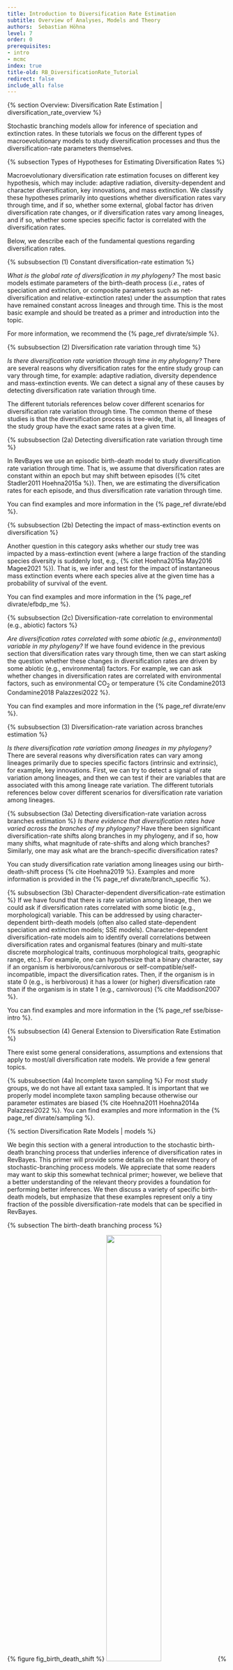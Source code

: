 ```yaml
---
title: Introduction to Diversification Rate Estimation
subtitle: Overview of Analyses, Models and Theory
authors:  Sebastian Höhna
level: 7
order: 0
prerequisites:
- intro
- mcmc
index: true
title-old: RB_DiversificationRate_Tutorial
redirect: false
include_all: false
---
```


{% section Overview: Diversification Rate Estimation | diversification_rate_overview %}


Stochastic branching models allow for inference of speciation and
extinction rates. In these tutorials we focus on the different types of macroevolutionary
models to study diversification processes and thus the
diversification-rate parameters themselves.


{% subsection Types of Hypotheses for Estimating Diversification Rates %}

Macroevolutionary diversification rate estimation focuses on different key hypothesis,
which may include:
adaptive radiation, diversity-dependent and character diversification, key innovations, and
mass extinction.
We classify these hypotheses primarily into questions whether diversification rates vary through time,
and if so, whether some external, global factor has driven diversification rate changes, or if
diversification rates vary among lineages, and if so, whether some species specific factor is correlated with
the diversification rates.

Below, we describe each of the fundamental questions regarding diversification rates.

{% subsubsection (1) Constant diversification-rate estimation %}

*What is the global rate of diversification in my phylogeny?*
The most basic models estimate parameters of the birth-death process
(*i.e.*, rates of speciation and extinction, or composite parameters
such as net-diversification and relative-extinction rates)
under the assumption that rates have remained constant across lineages and through time.
This is the most basic example and should be treated as a primer and introduction into the topic.

For more information, we recommend the {% page_ref divrate/simple %}.


{% subsubsection (2) Diversification rate variation through time %}

*Is there diversification rate variation through time in my phylogeny?*
There are several reasons why diversification rates for the entire study group can vary through time, for example:
adaptive radiation, diversity dependence and mass-extinction events.
We can detect a signal any of these causes by detecting diversification rate variation through time.

The different tutorials references below cover different scenarios for diversification rate variation through time.
The common theme of these studies is that the diversification process is tree-wide, that is,
all lineages of the study group have the exact same rates at a given time.


{% subsubsection (2a) Detecting diversification rate variation through time %}

In RevBayes we use an episodic birth-death model to study diversification rate variation through time.
That is, we assume that diversification rates are constant within an epoch but may shift between episodes ({% citet Stadler2011 Hoehna2015a %}).
Then, we are estimating the diversification rates for each episode, and thus diversification rate variation through time.

You can find examples and more information in the {% page_ref divrate/ebd %}.


{% subsubsection (2b) Detecting the impact of mass-extinction events on diversification %}

Another question in this category asks whether our study tree was impacted by a mass-extinction event
(where a large fraction of the standing species diversity is suddenly lost, e.g., {% citet Hoehna2015a May2016 Magee2021 %}).
That is, we infer and test for the impact of instantaneous mass extinction events where each species alive at the given time has a probability of survival of the event.

You can find examples and more information in the {% page_ref divrate/efbdp_me %}.


{% subsubsection (2c) Diversification-rate correlation to environmental (e.g., abiotic) factors %}

*Are diversification rates correlated with some abiotic (e.g., environmental) variable in my phylogeny?*
If we have found evidence in the previous section that diversification rates vary through time,
then we can start asking the question whether these changes in diversification
rates are driven by some abiotic (e.g., environmental) factors.
For example, we can ask whether changes in diversification rates are correlated with
environmental factors, such as environmental CO<sub>2</sub> or temperature {% cite Condamine2013 Condamine2018 Palazzesi2022 %}.

You can find examples and more information in the {% page_ref divrate/env %}.


{% subsubsection (3) Diversification-rate variation across branches estimation %}

*Is there diversification rate variation among lineages in my phylogeny?*
There are several reasons why diversification rates can vary among lineages primarily due to species specific factors (intrinsic and extrinsic), for example, key innovations.
First, we can try to detect a signal of rate variation among lineages, and then we can test if their are variables that are associated with this among lineage rate variation.
The different tutorials references below cover different scenarios for diversification rate variation among lineages.


{% subsubsection (3a) Detecting diversification-rate variation across branches estimation %}
*Is there evidence that diversification rates have varied across the branches of my phylogeny?*
Have there been significant diversification-rate shifts along branches in my phylogeny, and if so, how many shifts, what magnitude of rate-shifts and along which branches?
Similarly, one may ask what are the branch-specific diversification rates?

You can study diversification rate variation among lineages using our birth-death-shift process {% cite Hoehna2019 %}.
Examples and more information is provided in the {% page_ref divrate/branch_specific %}.


{% subsubsection (3b) Character-dependent diversification-rate estimation %}
If we have found that there is rate variation among lineage, then we could ask if diversification rates correlated with some biotic (e.g., morphological) variable.
This can be addressed by using character-dependent birth-death models
(often also called state-dependent speciation and extinction models; SSE models).
Character-dependent diversification-rate models aim to identify
overall correlations between diversification rates and organismal
features (binary and multi-state discrete morphological traits,
continuous morphological traits, geographic range, etc.). For example,
one can hypothesize that a binary character, say if an organism is
herbivorous/carnivorous or self-compatible/self-incompatible, impact the
diversification rates. Then, if the organism is in state 0 (e.g., is herbivorous) it has a lower (or higher) diversification rate than if the organism is in state 1 (e.g., carnivorous) {% cite Maddison2007 %}.

You can find examples and more information in the {% page_ref sse/bisse-intro %}.


{% subsubsection (4) General Extension to Diversification Rate Estimation %}

There exist some general considerations, assumptions and extensions that apply to most/all diversification rate models.
We provide a few general topics.


{% subsubsection (4a) Incomplete taxon sampling %}
For most study groups, we do not have all extant taxa sampled.
It is important that we properly model incomplete taxon sampling because otherwise our parameter estimates are biased {% cite Hoehna2011 Hoehna2014a Palazzesi2022 %}.
You can find examples and more information in the {% page_ref divrate/sampling %}.


{% section Diversification Rate Models | models %}


We begin this section with a general introduction to the stochastic
birth-death branching process that underlies inference of
diversification rates in RevBayes. This primer will
provide some details on the relevant theory of stochastic-branching
process models. We appreciate that some readers may want to skip this
somewhat technical primer; however, we believe that a better
understanding of the relevant theory provides a foundation for
performing better inferences. We then discuss a variety of specific
birth-death models, but emphasize that these examples represent only a
tiny fraction of the possible diversification-rate models that can be
specified in RevBayes.

{% subsection The birth-death branching process %}


{% figure fig_birth_death_shift %}
<img src="figures/BirthDeathShift.png" width="50%" height="50%" />
{% figcaption %}
A realization of the birth-death process with mass extinction.
Lineages that have no extant or sampled descendant are shown in gray and
surviving lineages are shown in a thicker black line.
{% endfigcaption %}
{% endfigure %}

Our approach is based on the *reconstructed evolutionary process*
described by {% cite Nee1994b %}; a birth-death process in which only sampled,
extant lineages are observed. Let $N(t)$ denote the number of species at
time $t$. Assume the process starts at time $t_1$ (the 'crown' age of
the most recent common ancestor of the study group, $t_\text{MRCA}$)
when there are two species. Thus, the process is initiated with two
species, $N(t_1) = 2$. We condition the process on sampling at least one
descendant from each of these initial two lineages; otherwise $t_1$
would not correspond to the $t_\text{MRCA}$ of our study group. Each
lineage evolves independently of all other lineages, giving rise to
exactly one new lineage with rate $b(t)$ and losing one existing lineage
with rate $d(t)$ ({% ref fig_birth_death_shift %} and
{% ref fig_bdp %}). Note that although each lineage evolves
independently, all lineages share both a common (tree-wide) speciation
rate $b(t)$ and a common extinction rate $d(t)$
{% cite Nee1994b Hoehna2015a %}. Additionally, at certain times,
$t_{\mathbb{M}}$, a mass-extinction event occurs and each species
existing at that time has the same probability, $\rho$, of survival.
Finally, all extinct lineages are pruned and only the reconstructed tree
remains ({% ref fig_birth_death_shift %}).

{% figure fig_bdp %}
<img src="figures/birth-death-sketch.png" width="75%" height="75%" />
{% figcaption %}
**Examples of trees produced under a birth-death process.**
The process is initiated at the first speciation event (the 'crown-age' of the MRCA)
when there are two initial lineages. At each speciation event the ancestral lineage is replaced by two
descendant lineages. At an extinction event one lineage simply
terminates. (A) A complete tree including extinct lineages. (B) The
reconstructed tree of tree from A with extinct lineages pruned away. (C)
A *uniform* subsample of the tree from B, where each species was sampled
with equal probability, $\rho$. (D) A *diversified* subsample of the
tree from B, where the species were selected so as to maximize diversity.
{% endfigcaption %}
{% endfigure %}

To condition the probability of observing the branching times on the
survival of both lineages that descend from the root, we divide by
$P(N(T) > 0 | N(0) = 1)^2$. Then, the probability density of the
branching times, $\mathbb{T}$, becomes

$$\begin{aligned}
P(\mathbb{T}) = \frac{\overbrace{P(N(T) = 1 \mid N(0) = 1)^2}^{\text{both initial lineages have one descendant}}}{ \underbrace{P(N(T) > 0 \mid N(0) = 1)^2}_{\text{both initial lineages survive}} } \times \prod_{i=2}^{n-1} \overbrace{i \times b(t_i)}^{\text{speciation rate}} \times \overbrace{P(N(T) = 1 \mid N(t_i) = 1)}^\text{lineage has one descendant},
\end{aligned}$$

and the probability density of the reconstructed tree (topology and branching times) is then

$$\begin{aligned}
P(\Psi) = \; & \frac{2^{n-1}}{n!(n-1)!} \times \left( \frac{P(N(T) = 1 \mid N(0) = 1)}{P(N(T) > 0 \mid N(0) = 1)} \right)^2 \nonumber\\
		  \; & \times \prod_{i=2}^{n-1} i \times b(t_i) \times P(N(T) = 1 \mid N(t_i) = 1)
		  \label{eq:tree_probability}
\end{aligned}$$

We can expand Equation ([eq:tree_probability]) by substituting
$P(N(T) > 0 \mid N(t) =1)^2 \exp(r(t,T))$ for
$P(N(T) = 1 \mid N(t) = 1)$, where $r(u,v) = \int^v_u d(t)-b(t)dt$; the
above equation becomes

$$\begin{aligned}
P(\Psi) = \; & \frac{2^{n-1}}{n!(n-1)!} \times \left( \frac{P(N(T) > 0 \mid N(0) =1 )^2 \exp(r(0,T))}{P(N(T) > 0 \mid N(0) = 1)} \right)^2 \nonumber\\
		  \; & \times \prod_{i=2}^{n-1} i \times b(t_i) \times P(N(T) > 0 \mid N(t_i) = 1)^2 \exp(r(t_i,T)) \nonumber\\
		= \; & \frac{2^{n-1}}{n!} \times \Big(P(N(T) > 0 \mid N(0) =1 ) \exp(r(0,T))\Big)^2 \nonumber\\
		  \; & \times \prod_{i=2}^{n-1} b(t_i) \times P(N(T) > 0 \mid N(t_i) = 1)^2 \exp(r(t_i,T)).
		\label{eq:tree_probability_substitution}
\end{aligned}$$

For a detailed description of this substitution, see {% citet Hoehna2015a %}. Additional
information regarding the underlying birth-death process can be found in
{% citet Thompson1975 %} [Equation 3.4.6] and {% citet Nee1994b %} for constant rates and
{% citet Hoehna2013 Hoehna2014a Hoehna2015a %} for arbitrary rate functions.

To compute the equation above we need to know the rate function,
$r(t,s) = \int_t^s d(x)-b(x) dx$, and the probability of survival,
$P(N(T)\!>\!0|N(t)\!=\!1)$.
{% citet Yule1925 %} and later {% citet Kendall1948 %} derived the
probability that a process survives ($N(T) > 0$) and the probability of
obtaining exactly $n$ species at time $T$ ($N(T) = n$) when the process
started at time $t$ with one species. Kendall's results were summarized
in Equation (3) and Equation (24) in {% citet Nee1994b %}

$$\begin{aligned}
P(N(T)\!>\!0|N(t)\!=\!1) & = & \left(1+\int\limits_t^{T} \bigg(\mu(s) \exp(r(t,s))\bigg) ds\right)^{-1} \label{eq:survival} \\ \nonumber \\
P(N(T)\!=\!n|N(t)\!=\!1) & = & (1-P(N(T)\!>\!0|N(t)\!=\!1)\exp(r(t,T)))^{n-1} \nonumber\\
& & \times P(N(T)\!>\!0|N(t)\!=\!1)^2 \exp(r(t,T)) \label{eq:N} %\\
%P(N(T)\!=\!1|N(t)\!=\!1) & = & P(N(T)\!>\!0|N(t)\!=\!1)^2 \exp(r(t,T)) \label{eq:1}
\end{aligned}$$

An overview for different diversification models is given in {% citet Hoehna2015a %}.

{% aside Phylogenetic trees as observations %}
The branching processes used here describe probability distributions on
phylogenetic trees. This probability distribution can be used to infer
diversification rates given an “observed” phylogenetic tree. In reality
we never observe a phylogenetic tree itself. Instead, phylogenetic trees
themselves are estimated from actual observations, such as DNA
sequences. These phylogenetic tree estimates, especially the divergence
times, can have considerable uncertainty associated with them. Thus, the
correct approach for estimating diversification rates is to include the
uncertainty in the phylogeny by, for example, jointly estimating the
phylogeny and diversification rates. For the simplicity of the following
tutorials, we take a shortcut and assume that we know the phylogeny
without error. For publication quality analysis you should always
estimate the diversification rates jointly with the phylogeny and
divergence times.
{% endaside %}
